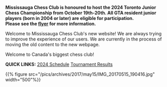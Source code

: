 ---
---

**Mississauga Chess Club is honoured to host the 2024 Toronto Junior Chess Championship from October 19th-20th. All GTA resident junior players (born in 2004 or later) are eligible for participation. <br>Please see the [flyer](https://docs.google.com/file/d/1oOrL_ac_UQwclmz86JDcMgpSq23_DSPK/edit?usp=docslist_api&filetype=msword) for more information.**

Welcome to Mississauga Chess Club's new website! We are always trying to improve the experience of our users. We are currently in the process of moving the old content to the new webpage.

Welcome to Canada's biggest chess club!

**QUICK LINKS:** [2024 Schedule](/schedule/) [Tournament Results](/events)

{{% figure src="/pics/archives/2017/may15/IMG_20170515_190416.jpg" width="500"%}}